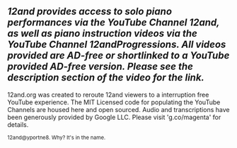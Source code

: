 ## ***12and provides access to solo piano performances via the YouTube Channel 12and, as well as piano instruction videos via the YouTube Channel 12andProgressions. All videos provided are AD-free or shortlinked to a YouTube provided AD-free version. Please see the description section of the video for the link.***

12and.org was created to reroute 12and viewers to a interruption free YouTube experience. The MIT Licensed code for populating the YouTube Channels are housed here and open sourced. Audio and transcriptions have been generously provided by Google LLC. Please visit 'g.co/magenta' for details.

<sub>12and@yportne8. Why? It's in the name.</sub>
